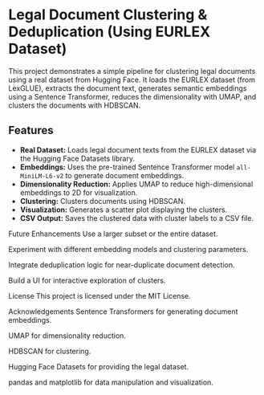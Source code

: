 # Legal Document Clustering & Deduplication (Using EURLEX Dataset)

This project demonstrates a simple pipeline for clustering legal documents using a real dataset from Hugging Face. It loads the EURLEX dataset (from LexGLUE), extracts the document text, generates semantic embeddings using a Sentence Transformer, reduces the dimensionality with UMAP, and clusters the documents with HDBSCAN.

## Features

- **Real Dataset:** Loads legal document texts from the EURLEX dataset via the Hugging Face Datasets library.
- **Embeddings:** Uses the pre-trained Sentence Transformer model `all-MiniLM-L6-v2` to generate document embeddings.
- **Dimensionality Reduction:** Applies UMAP to reduce high-dimensional embeddings to 2D for visualization.
- **Clustering:** Clusters documents using HDBSCAN.
- **Visualization:** Generates a scatter plot displaying the clusters.
- **CSV Output:** Saves the clustered data with cluster labels to a CSV file.

Future Enhancements
Use a larger subset or the entire dataset.

Experiment with different embedding models and clustering parameters.

Integrate deduplication logic for near-duplicate document detection.

Build a UI for interactive exploration of clusters.

License
This project is licensed under the MIT License.

Acknowledgements
Sentence Transformers for generating document embeddings.

UMAP for dimensionality reduction.

HDBSCAN for clustering.

Hugging Face Datasets for providing the legal dataset.

pandas and matplotlib for data manipulation and visualization.
